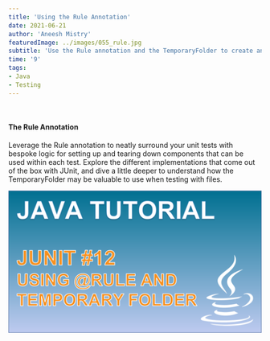 ```yaml
---
title: 'Using the Rule Annotation'
date: 2021-06-21
author: 'Aneesh Mistry'
featuredImage: ../images/055_rule.jpg
subtitle: 'Use the Rule annotation and the TemporaryFolder to create and teardown files for use within unit testing.'
time: '9'
tags:
- Java
- Testing
---
```


<br>
<h4>The Rule Annotation</h4>
<p>
Leverage the Rule annotation to neatly surround your unit tests with bespoke logic for setting up and tearing down components that can be used within each test. Explore the different implementations that come out of the box with JUnit, and dive a little deeper to understand how the TemporaryFolder may be valuable to use when testing with files.

[![YouTube video link](../images/055_rule.jpg)](https://youtu.be/KzJ89AFewRM) 
</p>
